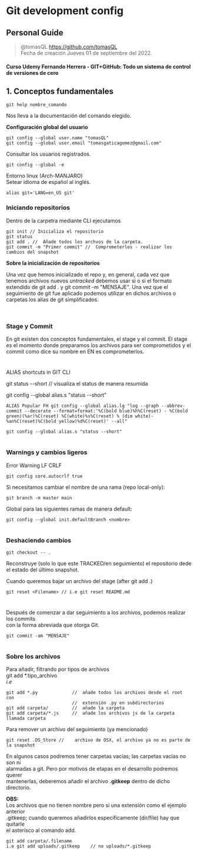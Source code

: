 # Git development config

## Personal Guide

> @tomasQL <https://github.com/tomasQL>  
> Fecha de creación Jueves 01 de septiembre del 2022.

#### Curso Udemy Fernando Herrera - GIT+GitHub: Todo un sistema de control de versiones de cero

## 1. Conceptos fundamentales

    git help nombre_comando    

Nos lleva a la documentación del comando elegido.  

**Configuración global del usuario**

    git config --global user.name "tomasQL"     
    git config --global user.email "tomasgaticagomez@gmail.com"

Consultar los usuarios registrados.

    git config --global -e    

Entorno linux (Arch-MANJARO)  
Setear idioma de español al inglés.    

    alias git='LANG=en_US git'

### **Iniciando repositorios**

Dentro de la carpetra mediante CLI ejecutamos

    git init // Inicializa el repositorio  
    git status 
    git add . //  Añade todos los archvos de la carpeta.
    git commit -m "Primer commit" //  Comprometerlos - realizar los cambios del snapshot

**Sobre la inicialización de repositorios**

Una vez que hemos inicializado el repo y, en general, cada vez que tenemos archivos nuevos *untracked* debemos usar si o si el formato extendido de 
git add . y git commit -m "MENSAJE". Una vez que el seguimiento de git fue aplicado podemos utilizar en dichos archivos o carpetas los alias de git simplificados.

<br>

### **Stage y Commit**

En git existen dos conceptos fundamentales, el stage y el commit.
El stage es el momento donde preparamos los archivos para ser comprometidos y el commit como dice su nombre en EN es comprometerlos.  

#  


ALIAS shortcuts in GIT CLI

git status --short             //  visualiza el status de manera resumida 

git config --global alias.s "status --short"

    ALIAS Popular FH git config --global alias.lg "log --graph --abbrev-commit --decorate --format=format:'%C(bold blue)%h%C(reset) - %C(bold green)(%ar)%C(reset) %C(white)%s%C(reset) % (dim white)- %an%C(reset)%C(bold yellow)%d%C(reset)' --all"
    
    git config --global alias.s "status --short"

#

### **Warnings y cambios ligeros**

Error Warning LF CRLF  

    git config core.autocrlf true

Si necesitamos cambiar el nombre de una rama (repo local-only):

    git branch -m master main  

Global para las siguientes ramas de manera default:

    git config --global init.defaultBranch <nombre>  

#

### **Deshaciendo cambios**

    git checkout -- . 

Reconstruye (solo lo que este TRACKED/en seguimiento) el repositorio dede el estado del último snapshot.  
  
Cuando queremos bajar un archivo del stage (after git add .)

    git reset <Filename> // i.e git reset README.md  
  
#
Después de comenzar a dar seguimiento a los archivos, podemos realizar los commits  
con la forma abreviada que otorga Git.

    git commit -am "MENSAJE"
  
#
  
### **Sobre los archivos**
Para añadir, filtrando por tipos de archivos  
git add *.tipo_archivo   
*i.e*

    git add *.py             //  añade todos los archivos desde el root con
                             //  extensión .py en subdirectorios 
    git add carpeta/         //  añade la carpeta
    git add carpeta/*.js     //  añade los archivos js de la carpeta llamada carpeta

Para remover un archivo del seguimiento (ya mencionado)

    git reset .DS_Store //    archivo de OSX, el archivo ya no es parte de la snapshot
  
En algunos casos podremos tener carpetas vacías; las carpetas vacías no son ni  
alarmadas a git. Pero por motivos de etapas en el desarrollo podremos querer  
mantenerlas, deberemos añadir el archivo **.gitkeep** dentro de dicho directorio.  

**OBS:**  
Los archivos que no tienen nombre pero si una extensión como el ejemplo anterior  
.gitkeep; cuando queremos añadirlos específicamente (dir/file) hay que quitarle  
el asterísco al comando add.

    git add carpeta/.filename  
    i.e git add uploads/.gitkeep    // no uploads/*.gitkeep

# 




